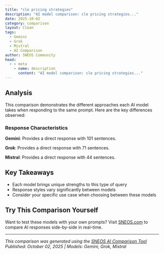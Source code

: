```yaml
---
title: "cle pricing strategies"
description: "AI model comparison: cle pricing strategies..."
date: 2025-10-02
category: comparison
layout: Clean
tags:
  - Gemini
  - Grok
  - Mistral
  - AI Comparison
author: SNEOS Community
head:
  - - meta
    - name: description
      content: "AI model comparison: cle pricing strategies..."
---
```


<ChatComparison
  title="cle pricing strategies"
  prompt="cle pricing strategies"
  :responses='{"Gemini": "Okay, let\u0027s break down CLE (Continuing Legal Education) pricing strategies. Since CLE is a specialized market with unique characteristics, the pricing approaches can be quite nuanced. Here\u0027s a comprehensive overview:\n\n**I. Understanding the CLE Market \u0026 Key Factors Influencing Pricing**\n\nBefore diving into specific strategies, it\u0027s crucial to understand the context of CLE:\n\n* **Mandatory Requirements:** In many jurisdictions, lawyers are required to complete a certain number of CLE hours annually to maintain their licenses. This creates a built-in demand.\n* **Content Value:** The perceived value of the CLE is directly tied to its relevance, practicality, and the expertise of the presenters. Highly sought-after topics and renowned speakers can command higher prices.\n* **Competition:** The CLE market can be competitive, with various providers, including bar associations, law schools, private companies, and online platforms.\n* **Format:** Live in-person programs, webinars, on-demand video courses, and written materials all have different cost structures and perceived values.\n* **Accreditation:** The accreditation status of the CLE program is critical. Lawyers need to ensure the program counts towards their mandatory CLE requirements.\n* **Target Audience:** Pricing should consider the target audience\u0027s ability and willingness to pay (e.g., junior associates vs. partners, solo practitioners vs. large firm attorneys).\n* **Geographic Location:** Costs of providing and the acceptable price points for CLE will vary by location.\n\n**II. Common CLE Pricing Strategies**\n\nHere\u0027s a breakdown of the most prevalent strategies used in CLE:\n\n1. **Cost-Plus Pricing:**\n\n * **Description:** Calculate the total cost of developing and delivering the CLE program (including speaker fees, marketing, venue rental, technology, administrative costs, etc.) and add a desired profit margin.\n * **Pros:** Simple to calculate, ensures profitability.\n * **Cons:** Doesn\u0027t consider market demand or competitor pricing, may lead to overpricing or underpricing if costs are inaccurate.\n\n2. **Value-Based Pricing:**\n\n * **Description:** Price the CLE based on the perceived value to the attendee. This requires understanding what lawyers are willing to pay for specific knowledge, skills, or insights that will directly benefit their practice.\n * **Pros:** Potentially higher profit margins if the value is accurately assessed. Focuses on what the customer gets out of the education, not just the cost to produce it.\n * **Cons:** Difficult to determine perceived value accurately. Requires thorough market research and understanding of attorney needs. May be difficult to justify the price if the value isn\u0027t clearly communicated.\n\n3. **Competitive Pricing:**\n\n * **Description:** Set prices based on what similar CLE programs offered by competitors are charging.\n * **Pros:** Helps to remain competitive in the market.\n * **Cons:** Ignores cost structure and may lead to price wars or reduced profitability. Requires constant monitoring of competitor pricing.\n\n4. **Tiered Pricing:**\n\n * **Description:** Offer different price points for different levels of access or features. For example:\n * **Basic:** Access to the core CLE presentation.\n * **Standard:** Includes presentation slides, Q\u0026A session recording.\n * **Premium:** Includes access to additional resources, one-on-one consultation with the speaker, or a certificate of completion.\n * **Pros:** Caters to different budgets and needs, allows upselling.\n * **Cons:** Requires careful planning to create distinct and valuable tiers.\n\n5. **Subscription/Membership Pricing:**\n\n * **Description:** Charge a recurring fee (monthly or annual) for access to a library of CLE courses or unlimited attendance at live events.\n * **Pros:** Creates recurring revenue, encourages customer loyalty.\n * **Cons:** Requires a large and diverse catalog of content to justify the subscription fee. May require ongoing content updates.\n\n6. **Early Bird Pricing:**\n\n * **Description:** Offer a discounted price for registering before a specific deadline.\n * **Pros:** Encourages early registration, helps with planning and resource allocation.\n * **Cons:** May reduce revenue if a large percentage of attendees wait for the early bird discount.\n\n7. **Group Discounts:**\n\n * **Description:** Offer discounts for multiple attendees from the same firm or organization.\n * **Pros:** Attracts larger groups, increases overall revenue.\n * **Cons:** May cannibalize individual registrations.\n\n8. **Bundled Pricing:**\n\n * **Description:** Combine multiple CLE courses or products into a package deal at a discounted price.\n * **Pros:** Increases sales volume, moves slower-selling courses.\n * **Cons:** May devalue individual courses if the discount is too steep.\n\n9. **Dynamic Pricing:**\n\n * **Description:** Adjust prices based on real-time demand, availability, and other factors. (Less common in CLE, but becoming more feasible with online platforms.)\n * **Pros:** Maximizes revenue potential by capitalizing on high demand.\n * **Cons:** Can be complex to implement, may alienate customers if prices fluctuate too much.\n\n10. **Free CLE (Loss Leader):**\n\n * **Description:** Offer a free introductory CLE program to attract potential customers and promote other paid courses or services.\n * **Pros:** Generates leads, builds brand awareness.\n * **Cons:** Can be costly if not executed strategically. Requires a clear path to converting free attendees into paying customers.\n\n**III. Key Considerations for Selecting a Pricing Strategy**\n\n* **Objectives:** What are your goals? (e.g., maximize profit, increase market share, build brand awareness)\n* **Target Audience:** Who are you trying to reach?\n* **Content Quality:** How valuable and unique is your content?\n* **Delivery Method:** How will the CLE be delivered (live, online, on-demand)?\n* **Competitive Landscape:** What are your competitors charging?\n* **Costs:** What are your direct and indirect costs?\n* **Accreditation Requirements:** Does your CLE meet the requirements of the states or jurisdictions you are targeting?\n* **Marketing and Promotion:** How will you promote your CLE program?\n\n**IV. Beyond Price: Creating Value for CLE Attendees**\n\nWhile price is a significant factor, successful CLE providers focus on delivering value beyond just meeting the minimum requirements. This includes:\n\n* **High-Quality Content:** Relevant, practical, and up-to-date information.\n* **Engaging Speakers:** Experienced and knowledgeable presenters who can effectively communicate the material.\n* **Interactive Learning:** Opportunities for attendees to participate, ask questions, and network with colleagues.\n* **Convenient Access:** Easy-to-use online platforms, flexible scheduling options, and readily available support.\n* **Continuing Support:** Access to resources, updates, and ongoing learning opportunities after the CLE program is completed.\n\n**V. Example Scenarios \u0026 Pricing Approaches**\n\n* **Scenario 1: A solo practitioner looking to fulfill mandatory CLE requirements at the lowest possible cost.** *Strategy:* Focus on competitive pricing, bundled discounts, and online on-demand courses.\n* **Scenario 2: A large law firm wanting to train its associates on a specialized area of law.** *Strategy:* Value-based pricing, tiered pricing (offering premium features like customized materials or one-on-one consultations), and group discounts.\n* **Scenario 3: A provider launching a new CLE program on a cutting-edge legal topic.** *Strategy:* Value-based pricing, emphasizing the unique insights and practical applications of the content. Early bird pricing to generate initial interest.\n* **Scenario 4: A bar association trying to provide affordable CLE for its members.** *Strategy:* Cost-plus pricing to cover expenses, potentially offering free or low-cost options funded through membership dues or sponsorships.\n\n**In Summary:**\n\nThe best CLE pricing strategy depends on a variety of factors. A successful approach requires a thorough understanding of the market, the target audience, the competition, and the value proposition of the CLE program. By carefully considering these factors and implementing a well-thought-out pricing strategy, CLE providers can attract attendees, generate revenue, and contribute to the professional development of the legal community.\n", "Grok": "I\u0027m assuming you meant \u0022cell pricing strategies\u0022 or \u0022sale pricing strategies.\u0022 Since \u0022cle\u0022 is unclear, I\u0027ll interpret it as \u0022sale\u0022 or \u0022general pricing strategies\u0022 for businesses, particularly in retail or cellular services. If you meant something else, please clarify.\n\nPricing strategies are methods companies use to set the prices of their products or services to maximize profits, attract customers, and maintain a competitive edge. Below are some common pricing strategies, with a focus on retail sales and cellular (telecom) services as potential contexts:\n\n### 1. Penetration Pricing\n - **Definition**: Setting a low initial price to attract customers and gain market share, with the expectation of increasing prices later once a customer base is established.\n - **Example in Cellular**: A telecom company might offer a discounted monthly plan or free phones to new subscribers for the first year to lure them from competitors.\n - **Pros**: Quickly builds customer base and brand recognition.\n - **Cons**: Low margins initially; customers may leave when prices rise.\n\n### 2. Skimming Pricing\n - **Definition**: Setting a high initial price to target early adopters willing to pay a premium, then gradually lowering the price to appeal to a broader market.\n - **Example in Cellular**: Launching a new 5G smartphone at a high price for tech enthusiasts, then reducing it after a few months.\n - **Pros**: Maximizes early profits from high-demand customers.\n - **Cons**: May alienate price-sensitive customers initially.\n\n### 3. Competitive Pricing\n - **Definition**: Setting prices based on competitors\u2019 pricing to stay in line with or slightly undercut the market.\n - **Example in Cellular**: A mobile carrier matches or slightly undercuts a rival\u2019s data plan pricing to retain or attract customers.\n - **Pros**: Helps remain competitive in a crowded market.\n - **Cons**: Can lead to price wars, eroding profit margins.\n\n### 4. Bundle Pricing\n - **Definition**: Offering multiple products or services together at a discounted rate compared to buying them individually.\n - **Example in Cellular**: A telecom provider offers a bundle of internet, TV, and mobile services at a lower combined price.\n - **Pros**: Increases perceived value and encourages more purchases.\n - **Cons**: May reduce profitability on individual items.\n\n### 5. Value-Based Pricing\n - **Definition**: Setting prices based on the perceived value to the customer rather than the cost of production.\n - **Example in Cellular**: Charging a premium for a plan with unlimited data and priority network access because customers value reliability and speed.\n - **Pros**: Can lead to higher profits if customers see the value.\n - **Cons**: Requires deep understanding of customer perceptions; misjudgment can lead to loss of sales.\n\n### 6. Psychological Pricing\n - **Definition**: Setting prices that influence customer perception, often by making them seem lower (e.g., pricing at $9.99 instead of $10).\n - **Example in Retail/Cellular**: Pricing a phone case at $19.99 or a plan at $49.99 to make it appear more affordable.\n - **Pros**: Encourages impulse buying through perceived savings.\n - **Cons**: Can be overused and lose effectiveness if customers catch on.\n\n### 7. Dynamic Pricing\n - **Definition**: Adjusting prices in real-time based on demand, competition, or other market factors.\n - **Example in Cellular**: Offering discounts on data plans during off-peak seasons or increasing prices during high-demand periods like holidays.\n - **Pros**: Optimizes revenue based on market conditions.\n - **Cons**: Can frustrate customers if perceived as unfair.\n\n### 8. Cost-Plus Pricing\n - **Definition**: Setting a price by adding a fixed markup to the cost of producing or acquiring a product/service.\n - **Example in Retail/Cellular**: A retailer calculates the cost of acquiring a smartphone and adds a 30% markup to determine the selling price.\n - **Pros**: Simple to implement and ensures profitability.\n - **Cons**: Ignores customer value perception and competitor pricing.\n\n### 9. Freemium Pricing\n - **Definition**: Offering a basic product or service for free while charging for premium features or upgrades.\n - **Example in Cellular**: A mobile app or cloud storage service connected to a telecom plan offers free basic access but charges for additional storage or ad-free usage.\n - **Pros**: Attracts a large user base with low entry barriers.\n - **Cons**: Conversion to paid plans may be low.\n\n### 10. Loss Leader Pricing\n - **Definition**: Selling a product at a loss to attract customers, who are then encouraged to buy other profitable items.\n - **Example in Cellular**: Offering a smartphone at a steep discount or below cost to entice customers to sign up for a long-term, high-margin service contract.\n - **Pros**: Drives traffic and upselling opportunities.\n - **Cons**: Risk of sustained losses if upselling fails.\n\n### Key Considerations for Choosing a Pricing Strategy\n- **Target Audience**: Understand your customers\u2019 willingness to pay and price sensitivity.\n- **Market Position**: Decide if you want to compete on price or differentiate on value.\n- **Cost Structure**: Ensure pricing covers costs unless using a deliberate loss-leader approach.\n- **Competitor Analysis**: Monitor how similar businesses price their offerings.\n- **Regulatory Constraints**: In industries like telecom, regulations may limit pricing flexibility (e.g., price caps or anti-competitive rules).\n\nIf you\u0027re specifically looking for \u0022CLE\u0022 as an acronym (e.g., Continuing Legal Education pricing) or something else, let me know, and I can tailor the response. Could you also specify the industry or context you\u0027re interested in? That would help refine the answer further.", "Mistral": "Certainly! Pricing strategies are crucial for any business, including those in the commercial real estate (CRE) sector. Here are some common pricing strategies that can be applied to CRE:\n\n1. **Cost-Based Pricing**:\n - **Description**: Setting prices based on the costs incurred to develop or maintain the property, plus a markup for profit.\n - **Pros**: Ensures that costs are covered.\n - **Cons**: May not consider market demand or competition.\n\n2. **Market-Based Pricing**:\n - **Description**: Setting prices based on what similar properties in the market are selling or leasing for.\n - **Pros**: Aligns with market conditions and competition.\n - **Cons**: May not account for unique features or value-added services.\n\n3. **Value-Based Pricing**:\n - **Description**: Setting prices based on the perceived value to the customer, which can include factors like location, amenities, and market trends.\n - **Pros**: Can maximize revenue by focusing on what customers are willing to pay.\n - **Cons**: Requires a deep understanding of customer needs and market dynamics.\n\n4. **Dynamic Pricing**:\n - **Description**: Adjusting prices in real-time based on factors like demand, seasonality, and market conditions.\n - **Pros**: Can optimize revenue by responding to market fluctuations.\n - **Cons**: Requires sophisticated data analysis and can be complex to implement.\n\n5. **Premium Pricing**:\n - **Description**: Setting a high price to position the property as a premium offering.\n - **Pros**: Can attract high-end clients and justify higher prices.\n - **Cons**: May limit the market to a smaller, more affluent segment.\n\n6. **Penetration Pricing**:\n - **Description**: Setting a low initial price to attract customers and gain market share, with the intention of raising prices later.\n - **Pros**: Can quickly attract tenants or buyers.\n - **Cons**: May not be sustainable in the long term and can devalue the property.\n\n7. **Bundle Pricing**:\n - **Description**: Offering a package of services or amenities at a single price.\n - **Pros**: Can increase the perceived value and attract more customers.\n - **Cons**: May be difficult to manage and can complicate pricing structures.\n\n8. **Tiered Pricing**:\n - **Description**: Offering different price points for different levels of service or amenities.\n - **Pros**: Can cater to a broader range of customers.\n - **Cons**: Requires clear differentiation between tiers and can be complex to manage.\n\n9. **Promotional Pricing**:\n - **Description**: Offering temporary discounts or special offers to attract customers.\n - **Pros**: Can generate immediate interest and sales.\n - **Cons**: May not be sustainable and can devalue the property if overused.\n\n10. **Lease-to-Own Pricing**:\n - **Description**: Offering a lease with an option to purchase the property at the end of the lease term.\n - **Pros**: Can attract tenants who are interested in eventual ownership.\n - **Cons**: Requires careful contract management and may not be suitable for all properties.\n\nWhen choosing a pricing strategy, it\u0027s important to consider factors such as market conditions, competition, customer needs, and the unique features of the property. Conducting thorough market research and possibly consulting with real estate experts can help in selecting the most effective strategy."}' 
  published-date="02:40"
/>

## Analysis

This comparison demonstrates the different approaches each AI model takes when responding to the same prompt. Here are the key differences observed:

### Response Characteristics

**Gemini**: Provides a direct response with 101 sentences. 

**Grok**: Provides a direct response with 71 sentences. 

**Mistral**: Provides a direct response with 44 sentences. 

## Key Takeaways

- Each model brings unique strengths to this type of query
- Response styles vary significantly between models
- Consider your specific use case when choosing between these models

## Try This Comparison Yourself

Want to test these models with your own prompts? Visit [SNEOS.com](https://sneos.com) to compare AI responses side-by-side in real-time.

---

*This comparison was generated using the [SNEOS AI Comparison Tool](https://sneos.com)*
*Published: October 02, 2025 | Models: Gemini, Grok, Mistral*
